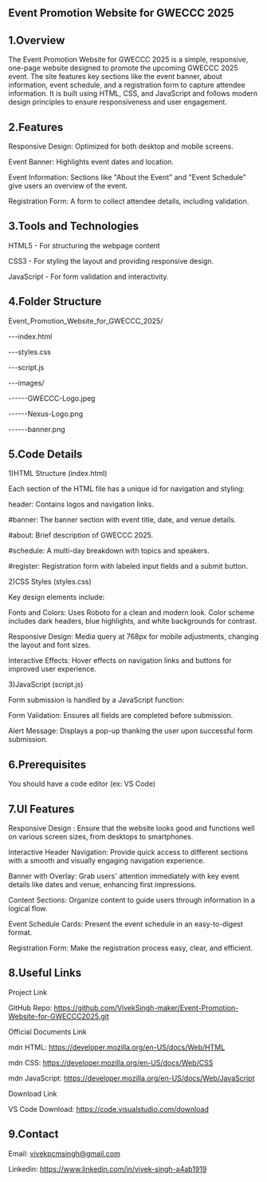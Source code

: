 Event Promotion Website for GWECCC 2025
---------------------------------------------------------------------------------------------------------------------------------
1.Overview
-------------------------------------------------
The Event Promotion Website for GWECCC 2025 is a simple, responsive, one-page website designed to promote the upcoming GWECCC 2025 event. The site features key sections like the event banner, about information, event schedule, and a registration form to capture attendee information. It is built using HTML, CSS, and JavaScript and follows modern design principles to ensure responsiveness and user engagement.


2.Features
-------------------------------------------------
Responsive Design: Optimized for both desktop and mobile screens.

Event Banner: Highlights event dates and location.

Event Information: Sections like "About the Event" and "Event Schedule" give users an overview of the event.

Registration Form: A form to collect attendee details, including validation.

 
3.Tools and Technologies
-------------------------------------------------
HTML5 - For structuring the webpage content

CSS3 - For styling the layout and providing responsive design.

JavaScript - For form validation and interactivity.


4.Folder Structure
-------------------------------------------------
Event_Promotion_Website_for_GWECCC_2025/

---index.html 

---styles.css 

---script.js

---images/

------GWECCC-Logo.jpeg

------Nexus-Logo.png

------banner.png


5.Code Details
-------------------------------------------------
1)HTML Structure (index.html)

Each section of the HTML file has a unique id for navigation and styling:

header: Contains logos and navigation links.

#banner: The banner section with event title, date, and venue details.

#about: Brief description of GWECCC 2025.

#schedule: A multi-day breakdown with topics and speakers.

#register: Registration form with labeled input fields and a submit button.

2)CSS Styles (styles.css)

Key design elements include:

Fonts and Colors: Uses Roboto for a clean and modern look. Color scheme includes dark headers, blue highlights, and white backgrounds for contrast.

Responsive Design: Media query at 768px for mobile adjustments, changing the layout and font sizes.

Interactive Effects: Hover effects on navigation links and buttons for improved user experience.

3)JavaScript (script.js)

Form submission is handled by a JavaScript function:

Form Validation: Ensures all fields are completed before submission.

Alert Message: Displays a pop-up thanking the user upon successful form submission.


6.Prerequisites
-------------------------------------------------
You should have a code editor (ex: VS Code)


7.UI Features
-------------------------------------------------
Responsive Design : Ensure that the website looks good and functions well on various screen sizes, from desktops to smartphones.

Interactive Header Navigation: Provide quick access to different sections with a smooth and visually engaging navigation experience.

Banner with Overlay: Grab users' attention immediately with key event details like dates and venue, enhancing first impressions.

Content Sections: Organize content to guide users through information in a logical flow.

Event Schedule Cards: Present the event schedule in an easy-to-digest format.

Registration Form: Make the registration process easy, clear, and efficient.


8.Useful Links
-------------------------------------------------
Project Link

GitHub Repo: https://github.com/VivekSingh-maker/Event-Promotion-Website-for-GWECCC2025.git


Official Documents Link

mdn HTML: https://developer.mozilla.org/en-US/docs/Web/HTML

mdn CSS: https://developer.mozilla.org/en-US/docs/Web/CSS

mdn JavaScript: https://developer.mozilla.org/en-US/docs/Web/JavaScript


Download Link

VS Code Download: https://code.visualstudio.com/download

9.Contact
-------------------------------------------------
Email: vivekpcmsingh@gmail.com

Linkedin: https://www.linkedin.com/in/vivek-singh-a4ab1919





